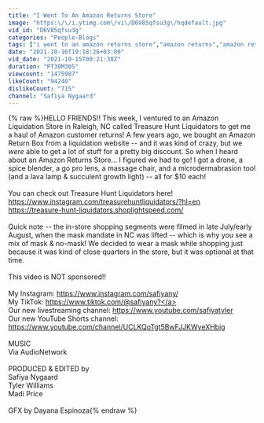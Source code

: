 ```yaml
---
title: "I Went To An Amazon Returns Store"
image: "https:\/\/i.ytimg.com\/vi\/D6V85qfsu3g\/hqdefault.jpg"
vid_id: "D6V85qfsu3g"
categories: "People-Blogs"
tags: ["i went to an amazon returns store","amazon returns","amazon returns box"]
date: "2021-10-16T19:18:26+03:00"
vid_date: "2021-10-15T00:21:38Z"
duration: "PT30M30S"
viewcount: "1475987"
likeCount: "94240"
dislikeCount: "715"
channel: "Safiya Nygaard"
---
```

{% raw %}HELLO FRIENDS!! This week, I ventured to an Amazon Liquidation Store in Raleigh, NC called Treasure Hunt Liquidators to get me a haul of Amazon customer returns! A few years ago, we bought an Amazon Return Box from a liquidation website -- and it was kind of crazy, but we *were* able to get a lot of stuff for a pretty big discount. So when I heard about an Amazon Returns Store... I figured we had to go! I got a drone, a spice blender, a go pro lens, a massage chair, and a microdermabrasion tool (and a lava lamp &amp; succulent growth light) -- all for $10 each!<br /><br />You can check out Treasure Hunt Liquidators here!<br /><a rel="nofollow" target="blank" href="https://www.instagram.com/treasurehuntliquidators/?hl=en">https://www.instagram.com/treasurehuntliquidators/?hl=en</a><br /><a rel="nofollow" target="blank" href="https://treasure-hunt-liquidators.shoplightspeed.com/">https://treasure-hunt-liquidators.shoplightspeed.com/</a><br /><br />Quick note -- the in-store shopping segments were filmed in late July/early August, when the mask mandate in NC was lifted -- which is why you see a mix of mask &amp; no-mask! We decided to wear a mask while shopping just because it was kind of close quarters in the store, but it was optional at that time.<br /><br />This video is NOT sponsored!!<br /><br />My Instagram: <a rel="nofollow" target="blank" href="https://www.instagram.com/safiyany/​">https://www.instagram.com/safiyany/​</a><br />My TikTok: <a rel="nofollow" target="blank" href="https://www.tiktok.com/@safiyany?">https://www.tiktok.com/@safiyany?</a><br />Our new livestreaming channel: <a rel="nofollow" target="blank" href="https://www.youtube.com/safiyatyler">https://www.youtube.com/safiyatyler</a><br />Our new YouTube Shorts channel: <a rel="nofollow" target="blank" href="https://www.youtube.com/channel/UCLKQoTgt5BwFJJKWyeXHbig">https://www.youtube.com/channel/UCLKQoTgt5BwFJJKWyeXHbig</a><br /><br />MUSIC<br />Via AudioNetwork<br /><br />PRODUCED &amp; EDITED by<br />Safiya Nygaard<br />Tyler Williams<br />Madi Price<br /><br />GFX by Dayana Espinoza{% endraw %}
